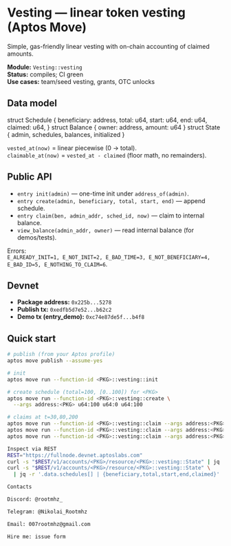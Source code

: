 # Vesting — linear token vesting (Aptos Move)

Simple, gas-friendly linear vesting with on-chain accounting of claimed amounts.

**Module:** `Vesting::vesting`  
**Status:** compiles; CI green  
**Use cases:** team/seed vesting, grants, OTC unlocks

## Data model
struct Schedule {
beneficiary: address,
total: u64,
start: u64,
end: u64,
claimed: u64,
}
struct Balance { owner: address, amount: u64 }
struct State { admin, schedules, balances, initialized }

`vested_at(now)` = linear piecewise (0 → total).  
`claimable_at(now)` = `vested_at - claimed` (floor math, no remainders).

## Public API
- `entry init(admin)` — one-time init under `address_of(admin)`.
- `entry create(admin, beneficiary, total, start, end)` — append schedule.
- `entry claim(ben, admin_addr, sched_id, now)` — claim to internal balance.
- `view_balance(admin_addr, owner)` — read internal balance (for demos/tests).

Errors:  
`E_ALREADY_INIT=1, E_NOT_INIT=2, E_BAD_TIME=3, E_NOT_BENEFICIARY=4, E_BAD_ID=5, E_NOTHING_TO_CLAIM=6`.

## Devnet
- **Package address:** `0x225b...5278`
- **Publish tx:** `0xedfb5d7e52...b62c2`
- **Demo tx (entry_demo):** `0xc74e87de5f...b4f8`

## Quick start
```bash
# publish (from your Aptos profile)
aptos move publish --assume-yes

# init
aptos move run --function-id <PKG>::vesting::init

# create schedule (total=100, [0..100]) for <PKG>
aptos move run --function-id <PKG>::vesting::create \
  --args address:<PKG> u64:100 u64:0 u64:100

# claims at t=30,80,200
aptos move run --function-id <PKG>::vesting::claim --args address:<PKG> u64:0 u64:30
aptos move run --function-id <PKG>::vesting::claim --args address:<PKG> u64:0 u64:80
aptos move run --function-id <PKG>::vesting::claim --args address:<PKG> u64:0 u64:200

Inspect via REST
REST="https://fullnode.devnet.aptoslabs.com"
curl -s "$REST/v1/accounts/<PKG>/resource/<PKG>::vesting::State" | jq .
curl -s "$REST/v1/accounts/<PKG>/resource/<PKG>::vesting::State" \
  | jq -r '.data.schedules[] | {beneficiary,total,start,end,claimed}'

Contacts

Discord: @rootmhz_

Telegram: @Nikolai_Rootmhz

Email: 007rootmhz@gmail.com

Hire me: issue form
